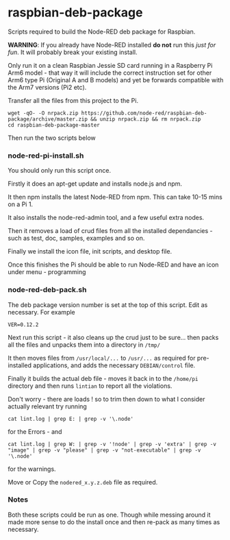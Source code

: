 # raspbian-deb-package
Scripts required to build the Node-RED deb package for Raspbian.

**WARNING**: If you already have Node-RED installed **do not** run this *just for fun*. It will probably break your existing install.

Only run it on a clean Raspbian Jessie SD card running in a Raspberry Pi Arm6 model - that way it will include the
correct instruction set for other Arm6 type Pi (Original A and B models) and yet
be forwards compatible with the Arm7 versions (Pi2 etc).

Transfer all the files from this project to the Pi.

    wget -qO- -O nrpack.zip https://github.com/node-red/raspbian-deb-package/archive/master.zip && unzip nrpack.zip && rm nrpack.zip
    cd raspbian-deb-package-master

Then run the two scripts below

### node-red-pi-install.sh

You should only run this script once.

Firstly it does an apt-get update and installs node.js and npm.

It then npm installs the latest Node-RED from npm. This can take 10-15 mins on a Pi 1.

It also installs the node-red-admin tool, and a few useful extra nodes.

Then it removes a load of crud files from all the installed dependancies -
such as test, doc, samples, examples and so on.

Finally we install the icon file, init scripts, and desktop file.

Once this finishes the Pi should be able to run Node-RED and have an icon under
menu - programming

### node-red-deb-pack.sh

The deb package version number is set at the top of this script. Edit as necessary.
For example

    VER=0.12.2

Next run this script - it also cleans up the crud just to be sure... then packs
all the files and unpacks them into a directory in `/tmp/`

It then moves files from `/usr/local/...` to `/usr/...`  as required for pre-installed applications, and adds the necessary `DEBIAN/control` file.

Finally it builds the actual deb file - moves it back in to the `/home/pi` directory and then runs `lintian` to report all the violations.

Don't worry - there are loads ! so to trim then down to what I consider actually relevant try running

    cat lint.log | grep E: | grep -v '\.node'

for the Errors - and

    cat lint.log | grep W: | grep -v '!node' | grep -v 'extra' | grep -v "image" | grep -v "please" | grep -v "not-executable" | grep -v '\.node'

for the warnings.

Move or Copy the `nodered_x.y.z.deb` file as required.

### Notes

Both these scripts could be run as one. Though while messing around it made more sense to do the install once and then re-pack as many times as necessary.
